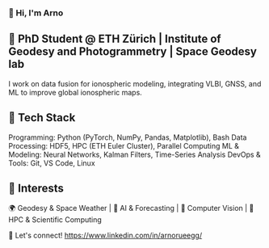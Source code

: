### 👋 Hi, I'm Arno
## 🚀 PhD Student @ ETH Zürich | Institute of Geodesy and Photogrammetry | Space Geodesy lab 
I work on data fusion for ionospheric modeling, integrating VLBI, GNSS, and ML to improve global ionospheric maps.

## 🔧 Tech Stack
Programming: Python (PyTorch, NumPy, Pandas, Matplotlib), Bash
Data Processing: HDF5, HPC (ETH Euler Cluster), Parallel Computing
ML & Modeling: Neural Networks, Kalman Filters, Time-Series Analysis
DevOps & Tools: Git, VS Code, Linux

## 📌 Interests
🌍 Geodesy & Space Weather | 🤖 AI & Forecasting | 📸 Computer Vision | 🚀 HPC & Scientific Computing

🔗 Let's connect! https://www.linkedin.com/in/arnorueegg/

